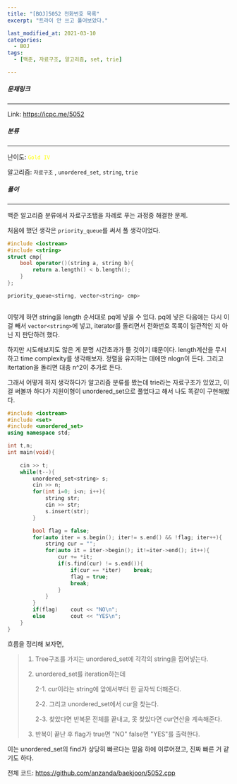 ```yaml
---
title: "[BOJ]5052 전화번호 목록"
excerpt: "트라이 안 쓰고 풀어보았다."

last_modified_at: 2021-03-10
categories:
  - BOJ
tags:
  - [백준, 자료구조, 알고리즘, set, trie]

---
```



##### 문제링크

---

Link: <https://icpc.me/5052>



##### 분류

---

난이도:  <span style="color:yellow">`Gold IV`</span>

알고리즘: `자료구조` , `unordered_set`, `string`, `trie`

##### 풀이

---

백준 알고리즘 분류에서 자료구조탭을 차례로 푸는 과정중 해결한 문제.



처음에 했던 생각은 `priority_queue`를 써서 풀 생각이었다.

```cpp
#include <iostream>
#include <string>
struct cmp{
    bool operator()(string a, string b){
        return a.length() < b.length();
    }
};

priority_queue<stirng, vector<string> cmp>
 
```

이렇게 하면 string을 length 순서대로 pq에 넣을 수 있다.
pq에 넣은 다음에는 다시 이걸 빼서 `vector<string>`에 넣고, iterator를 돌리면서 전화번호 목록이 일관적인 지 아닌 지 판단하려 했다.



하지만 시도해보지도 않은 게 분명 시간초과가 뜰 것이기 떄문이다. 
length계산을 무시하고 time complexity를 생각해보자. 정렬을 유지하는 데에만 nlogn이 든다.
그리고 itertation을 돌리면 대충 n^2이 추가로 든다. 



그래서 어떻게 하지 생각하다가 알고리즘 분류를 봤는데 trie라는 자료구조가 있었고, 이걸 써볼까 하다가
지원이형이 unordered_set으로 풀었다고 해서 나도 똑같이 구현해봤다.

```cpp
#include <iostream>
#include <set>
#include <unordered_set>
using namespace std;

int t,n;
int main(void){
    
    cin >> t;
    while(t--){
        unordered_set<string> s;
        cin >> n;
        for(int i=0; i<n; i++){
            string str;
            cin >> str;
            s.insert(str);
        }

        bool flag = false;
        for(auto iter = s.begin(); iter!= s.end() && !flag; iter++){
            string cur = "";
            for(auto it = iter->begin(); it!=iter->end(); it++){
                cur += *it;
                if(s.find(cur) != s.end()){
                    if(cur == *iter)    break;
                    flag = true;
                    break;
                }
            }
        }
        if(flag)    cout << "NO\n";
        else        cout << "YES\n";
    }
}
```

흐름을 정리해 보자면,

> 1. Tree구조를 가지는 unordered_set에 각각의 string을 집어넣는다.
>    
>
> 2. unordered_set를 iteration하는데
>
>    2-1. cur이라는 string에 앞에서부터 한 글자씩 더해준다.
>
>    2-2. 그리고 unordered_set에서 cur을 찾는다.
>
>    2-3. 찾았다면 반복문 전체를 끝내고, 못 찾았다면 cur연산을 계속해준다.
>
>
> 3. 반복이 끝난 후 flag가 true면 "NO" false면 "YES"를 출력한다.



이는 unordered_set의 find가 상당히 빠르다는 믿음 하에 이루어졌고, 진짜 빠른 거 같기도 하다.

전체 코드: https://github.com/anzanda/baekjoon/5052.cpp






